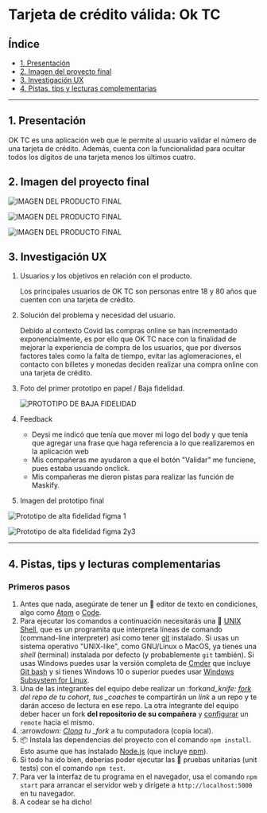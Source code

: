 # Tarjeta de crédito válida: Ok TC

## Índice

- [1. Presentación](#1-Presentación)
- [2. Imagen del proyecto final](#2-Imagen-del-proyecto-final)
- [3. Investigación UX](#3-Investigación-UX)
- [4. Pistas, tips y lecturas complementarias](#4-pistas-tips-y-lecturas-complementarias)

---

## 1. Presentación

OK TC es una aplicación web que le permite al usuario validar el número de una tarjeta de crédito. Además, cuenta con la funcionalidad para ocultar todos los dígitos de una tarjeta menos los últimos cuatro.

## 2. Imagen del proyecto final

![IMAGEN DEL PRODUCTO FINAL](/src/img/bg-tarjeta/proyectoCard3.JPG)

![IMAGEN DEL PRODUCTO FINAL](/src/img/bg-tarjeta/proyectoCard2.JPG)

![IMAGEN DEL PRODUCTO FINAL](/src/img/bg-tarjeta/proyectoCard1.JPG)

## 3. Investigación UX

1. Usuarios y los objetivos en relación con el producto.

   Los principales usuarios de OK TC son personas entre 18 y 80 años que cuenten con una tarjeta de crédito.

2. Solución del problema y necesidad del usuario.

   Debido al contexto Covid las compras online se han incrementado exponencialmente, es por ello que OK TC nace con la finalidad de mejorar la experiencia de compra de los usuarios, que por diversos factores tales como la falta de tiempo, evitar las aglomeraciones, el contacto con billetes y monedas deciden realizar una compra online con una tarjeta de crédito.

3. Foto del primer prototipo en papel / Baja fidelidad.

   ![PROTOTIPO DE BAJA FIDELIDAD](src/img/bg-tarjeta/prototipoBajaFidelidad.jpeg)

4. Feedback

   - Deysi me indicó que tenía que mover mi logo del body y que tenía que agregar una frase que haga referencia a lo que realizaremos en la aplicación web
   - Mis compañeras me ayudaron a que el botón "Validar" me funciene, pues estaba usuando onclick.
   - Mis compañeras me dieron pistas para realizar las función de Maskify.

5. Imagen del prototipo final

![Prototipo de alta fidelidad figma 1](/src/img/bg-tarjeta/cardframe1.JPG)

![Prototipo de alta fidelidad figma 2y3](/src/img/bg-tarjeta/cardframe2y3.JPG)

---

## 4. Pistas, tips y lecturas complementarias

### Primeros pasos

1. Antes que nada, asegúrate de tener un :pencil: editor de texto en
   condiciones, algo como [Atom](https://atom.io/) o
   [Code](https://code.visualstudio.com/).
2. Para ejecutar los comandos a continuación necesitarás una :shell:
   [UNIX Shell](https://curriculum.laboratoria.la/es/topics/shell),
   que es un programita que interpreta líneas de comando (command-line
   interpreter) así como tener [git](https://curriculum.laboratoria.la/es/topics/scm/01-git)
   instalado. Si usas un sistema operativo "UNIX-like", como GNU/Linux o MacOS,
   ya tienes una _shell_ (terminal) instalada por defecto (y probablemente `git`
   también). Si usas Windows puedes usar la versión completa de [Cmder](https://cmder.net/)
   que incluye [Git bash](https://git-scm.com/download/win) y si tienes Windows
   10 o superior puedes usar [Windows Subsystem for Linux](https://docs.microsoft.com/en-us/windows/wsl/install-win10).
3. Una de las integrantes del equipo debe realizar un :fork*and_knife:
   [fork](https://help.github.com/articles/fork-a-repo/) del repo de tu cohort,
   tus \_coaches* te compartirán un _link_ a un repo y te darán acceso de lectura
   en ese repo. La otra integrante del equipo deber hacer un fork **del
   repositorio de su compañera** y
   [configurar](https://gist.github.com/BCasal/026e4c7f5c71418485c1) un `remote`
   hacia el mismo.
4. :arrow*down: [Clona](https://help.github.com/articles/cloning-a-repository/)
   tu \_fork* a tu computadora (copia local).
5. 📦 Instala las dependencias del proyecto con el comando `npm install`. Esto
   asume que has instalado [Node.js](https://nodejs.org/) (que incluye [npm](https://docs.npmjs.com/)).
6. Si todo ha ido bien, deberías poder ejecutar las :traffic_light:
   pruebas unitarias (unit tests) con el comando `npm test`.
7. Para ver la interfaz de tu programa en el navegador, usa el comando
   `npm start` para arrancar el servidor web y dirígete a
   `http://localhost:5000` en tu navegador.
8. A codear se ha dicho!
